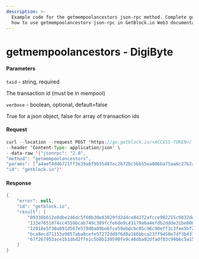 ```yaml
---
description: >-
  Example code for the getmempoolancestors json-rpc method. Сomplete guide on
  how to use getmempoolancestors json-rpc in GetBlock.io Web3 documentation.
---
```


# getmempoolancestors - DigiByte

#### Parameters

`txid` - string, required

The transaction id (must be in mempool)

`verbose` - boolean, optional, default=false

True for a json object, false for array of transaction ids

#### Request

```java
curl --location --request POST 'https://go.getblock.io/<ACCESS-TOKEN>/' \
--header 'Content-Type: application/json' \ 
--data-raw '{"jsonrpc": "2.0",
"method": "getmempoolancestors",
"params": ["a4aef4dd6721ff3e39a6f9b55d87ec2b72bc5bb55ea806ba75aa6c27b2a335df", null],
"id": "getblock.io"}'
```

#### Response

```java
{
    "error": null,
    "id": "getblock.io",
    "result": [
        "09338b612e0dbe246dc5f60b30e83029fd2d4ce84272afcce902215c9832de1f",
        "133e7651074cc4559bcab749c389fcfe6de9c41179a6a4efdb2ddde31be80023",
        "12018e5f38a691d567e579d0a89be6fce59ebdcbc05c96c90eff3c3fae5bf225",
        "bca8ecd71153a9857aba8cefe57272dd8f6d8a166bbca23ff9458e7df3b43127",
        "67f267952ace1b1dbd2ffe1c5b0b130590fe9c46dba02dfadf03c94b6c5a1529"
    ]
}
```

